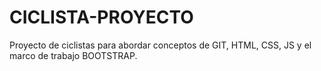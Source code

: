# CICLISTA-PROYECTO
Proyecto de ciclistas para abordar conceptos de GIT, HTML, CSS, JS  y el marco de trabajo BOOTSTRAP.
